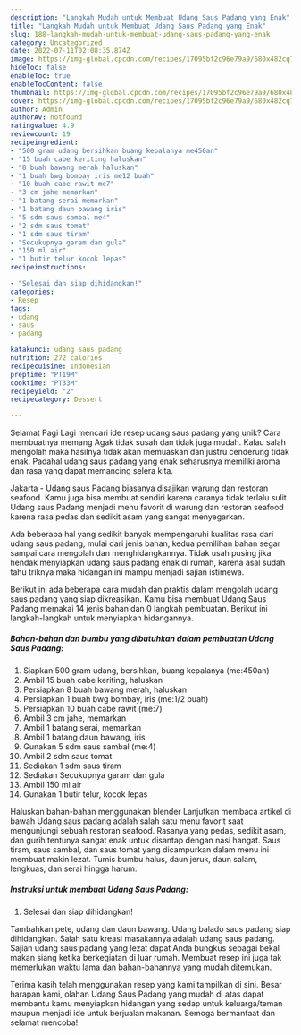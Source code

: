 ```yaml
---
description: "Langkah Mudah untuk Membuat Udang Saus Padang yang Enak"
title: "Langkah Mudah untuk Membuat Udang Saus Padang yang Enak"
slug: 188-langkah-mudah-untuk-membuat-udang-saus-padang-yang-enak
category: Uncategorized
date: 2022-07-11T02:08:35.874Z
image: https://img-global.cpcdn.com/recipes/17095bf2c96e79a9/680x482cq70/udang-saus-padang-foto-resep-utama.jpg
hideToc: false
enableToc: true
enableTocContent: false
thumbnail: https://img-global.cpcdn.com/recipes/17095bf2c96e79a9/680x482cq70/udang-saus-padang-foto-resep-utama.jpg
cover: https://img-global.cpcdn.com/recipes/17095bf2c96e79a9/680x482cq70/udang-saus-padang-foto-resep-utama.jpg
author: Admin
authorAv: notfound
ratingvalue: 4.9
reviewcount: 19
recipeingredient:
- "500 gram udang bersihkan buang kepalanya me450an"
- "15 buah cabe keriting haluskan"
- "8 buah bawang merah haluskan"
- "1 buah bwg bombay iris me12 buah"
- "10 buah cabe rawit me7"
- "3 cm jahe memarkan"
- "1 batang serai memarkan"
- "1 batang daun bawang iris"
- "5 sdm saus sambal me4"
- "2 sdm saus tomat"
- "1 sdm saus tiram"
- "Secukupnya garam dan gula"
- "150 ml air"
- "1 butir telur kocok lepas"
recipeinstructions:

- "Selesai dan siap dihidangkan!"
categories:
- Resep
tags:
- udang
- saus
- padang

katakunci: udang saus padang 
nutrition: 272 calories
recipecuisine: Indonesian
preptime: "PT19M"
cooktime: "PT33M"
recipeyield: "2"
recipecategory: Dessert

---
```



Selamat Pagi Lagi mencari ide resep udang saus padang yang unik? Cara membuatnya memang Agak tidak susah dan tidak juga mudah. Kalau salah mengolah maka hasilnya tidak akan memuaskan dan justru cenderung tidak enak. Padahal udang saus padang yang enak seharusnya memiliki aroma dan rasa yang dapat memancing selera kita.


Jakarta - Udang saus Padang biasanya disajikan warung dan restoran seafood. Kamu juga bisa membuat sendiri karena caranya tidak terlalu sulit. Udang saus Padang menjadi menu favorit di warung dan restoran seafood karena rasa pedas dan sedikit asam yang sangat menyegarkan.

Ada beberapa hal yang sedikit banyak mempengaruhi kualitas rasa dari udang saus padang, mulai dari jenis bahan, kedua pemilihan bahan segar sampai cara mengolah dan menghidangkannya. Tidak usah pusing jika hendak menyiapkan udang saus padang enak di rumah, karena asal sudah tahu triknya maka hidangan ini mampu menjadi sajian istimewa.


Berikut ini ada beberapa cara mudah dan praktis dalam mengolah udang saus padang yang siap dikreasikan. Kamu bisa membuat Udang Saus Padang memakai 14 jenis bahan dan 0 langkah pembuatan. Berikut ini langkah-langkah untuk menyiapkan hidangannya.

<!--inarticleads1-->

##### Bahan-bahan dan bumbu yang dibutuhkan dalam pembuatan Udang Saus Padang:

1. Siapkan 500 gram udang, bersihkan, buang kepalanya (me:450an)
1. Ambil 15 buah cabe keriting, haluskan
1. Persiapkan 8 buah bawang merah, haluskan
1. Persiapkan 1 buah bwg bombay, iris (me:1/2 buah)
1. Persiapkan 10 buah cabe rawit (me:7)
1. Ambil 3 cm jahe, memarkan
1. Ambil 1 batang serai, memarkan
1. Ambil 1 batang daun bawang, iris
1. Gunakan 5 sdm saus sambal (me:4)
1. Ambil 2 sdm saus tomat
1. Sediakan 1 sdm saus tiram
1. Sediakan Secukupnya garam dan gula
1. Ambil 150 ml air
1. Gunakan 1 butir telur, kocok lepas


Haluskan bahan-bahan menggunakan blender Lanjutkan membaca artikel di bawah Udang saus padang adalah salah satu menu favorit saat mengunjungi sebuah restoran seafood. Rasanya yang pedas, sedikit asam, dan gurih tentunya sangat enak untuk disantap dengan nasi hangat. Saus tiram, saus sambal, dan saus tomat yang dicampurkan dalam menu ini membuat makin lezat. Tumis bumbu halus, daun jeruk, daun salam, lengkuas, dan serai hingga harum. 

<!--inarticleads2-->

##### Instruksi untuk membuat Udang Saus Padang:


1. Selesai dan siap dihidangkan!

Tambahkan pete, udang dan daun bawang. Udang balado saus padang siap dihidangkan. Salah satu kreasi masakannya adalah udang saus padang. Sajian udang saus padang yang lezat dapat Anda bungkus sebagai bekal makan siang ketika berkegiatan di luar rumah. Membuat resep ini juga tak memerlukan waktu lama dan bahan-bahannya yang mudah ditemukan. 

Terima kasih telah menggunakan resep yang kami tampilkan di sini. Besar harapan kami, olahan Udang Saus Padang yang mudah di atas dapat membantu kamu menyiapkan hidangan yang sedap untuk keluarga/teman maupun menjadi ide untuk berjualan makanan. Semoga bermanfaat dan selamat mencoba!
